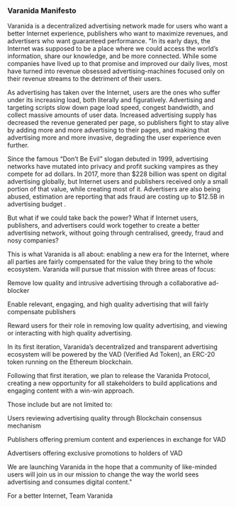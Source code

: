 ### Varanida Manifesto

Varanida is a decentralized advertising network made for users who want a better Internet experience, publishers who want to maximize revenues, and advertisers who want guaranteed performance.
"In its early days, the Internet was supposed to be a place where we could access the world’s information, share our knowledge, and be more connected. While some companies have lived up to that promise and improved our daily lives, most have turned into revenue obsessed advertising-machines focused only on their revenue streams to the detriment of their users.

As advertising has taken over the Internet, users are the ones who suffer under its increasing load, both literally and figuratively. Advertising and targeting scripts slow down page load speed, congest bandwidth, and collect massive amounts of user data. Increased advertising supply has decreased the revenue generated per page, so publishers fight to stay alive by adding more and more advertising to their pages, and making that advertising more and more invasive, degrading the user experience even further.

Since the famous “Don’t Be Evil” slogan debuted in 1999, advertising networks have mutated into privacy and profit sucking vampires as they compete for ad dollars. In 2017, more than $228 billion was spent on digital advertising globally, but Internet users and publishers received only a small portion of that value, while creating most of it. Advertisers are also being abused, estimation are reporting that ads fraud are costing up to $12.5B in advertising budget .

But what if we could take back the power? What if Internet users, publishers, and advertisers could work together to create a better advertising network, without going through centralised, greedy, fraud and nosy companies?

This is what Varanida is all about: enabling a new era for the Internet, where all parties are fairly compensated for the value they bring to the whole ecosystem.
Varanida will pursue that mission with three areas of focus:

Remove low quality and intrusive advertising through a collaborative ad-blocker

Enable relevant, engaging, and high quality advertising that will fairly compensate publishers

Reward users for their role in removing low quality advertising, and viewing or interacting with high quality advertising.

In its first iteration, Varanida’s decentralized and transparent advertising ecosystem will be powered by the VAD (Verified Ad Token), an ERC-20 token running on the Ethereum blockchain.

Following that first iteration, we plan to release the Varanida Protocol, creating a new opportunity for all stakeholders to build applications and engaging content with a win-win approach.

Those include but are not limited to:

Users reviewing advertising quality through Blockchain consensus mechanism

Publishers offering premium content and experiences in exchange for VAD

Advertisers offering exclusive promotions to holders of VAD

We are launching Varanida in the hope that a community of like-minded users will join us in our mission to change the way the world sees advertising and consumes digital content."

For a better Internet, Team Varanida
